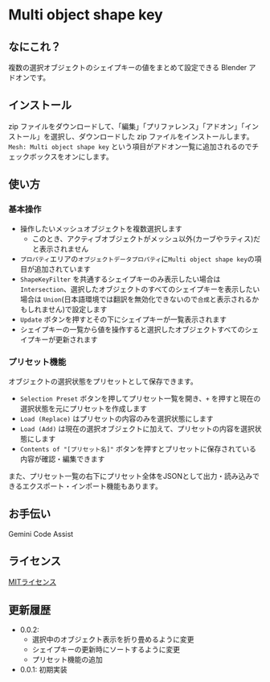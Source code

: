 # Multi object shape key

## なにこれ？

複数の選択オブジェクトのシェイプキーの値をまとめて設定できる Blender アドオンです。


## インストール

zip ファイルをダウンロードして、「編集」「プリファレンス」「アドオン」「インストール」を選択し、ダウンロードした zip ファイルをインストールします。
`Mesh: Multi object shape key` という項目がアドオン一覧に追加されるのでチェックボックスをオンにします。


## 使い方

### 基本操作

- 操作したいメッシュオブジェクトを複数選択します
  - このとき、アクティブオブジェクトがメッシュ以外(カーブやラティス)だと表示されません
- `プロパティ`エリアの`オブジェクトデータプロパティ`に`Multi object shape key`の項目が追加されています
- `ShapeKeyFilter` を共通するシェイプキーのみ表示したい場合は `Intersection`、選択したオブジェクトのすべてのシェイプキーを表示したい場合は `Union`(日本語環境では翻訳を無効化できないので`合成`と表示されるかもしれません)で設定します
- `Update` ボタンを押すとその下にシェイプキーが一覧表示されます
- シェイプキーの一覧から値を操作すると選択したオブジェクトすべてのシェイプキーが更新されます

### プリセット機能

オブジェクトの選択状態をプリセットとして保存できます。

- `Selection Preset` ボタンを押してプリセット一覧を開き、`+` を押すと現在の選択状態を元にプリセットを作成します
- `Load (Replace)` はプリセットの内容のみを選択状態にします
- `Load (Add)` は現在の選択オブジェクトに加えて、プリセットの内容を選択状態にします
- `Contents of "[プリセット名]"` ボタンを押すとプリセットに保存されている内容が確認・編集できます

また、プリセット一覧の右下にプリセット全体をJSONとして出力・読み込みできるエクスポート・インポート機能もあります。


## お手伝い

Gemini Code Assist

## ライセンス

[MITライセンス](./LICENSE)

## 更新履歴

- 0.0.2:
  - 選択中のオブジェクト表示を折り畳めるように変更
  - シェイプキーの更新時にソートするように変更
  - プリセット機能の追加
- 0.0.1: 初期実装
